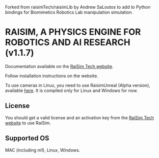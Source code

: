 Forked from raisimTech/raisimLib by Andrew SaLoutos to add to Python bindings for Biomimetics Robotics Lab manipulation simulation. 

# RAISIM, A PHYSICS ENGINE FOR ROBOTICS AND AI RESEARCH (v1.1.7)

Documentation available on the [RaiSim Tech website](http://raisim.com).

Follow installation instructions on the website.

To use cameras in Linux, you need to use RaisimUnreal (Alpha version), available [here](https://github.com/raisimTech/raisimLib/releases).
It is compiled only for Linux and Windows for now.

## License

You should get a valid license and an activation key from the [RaiSim Tech website](http://raisim.com) to use RaiSim.

## Supported OS

MAC (including m1), Linux, Windows.







